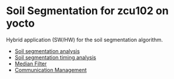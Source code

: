 # Soil Segmentation for zcu102 on yocto
Hybrid application (SW/HW) for the soil segmentation algorithm.

- [Soil segmentation analysis](AIPreciseAgri_analysis)
- [Soil segmentation timing analysis](AIPreciseAgri_analysis/README.md#timing-analysis)
- [Median Filter](median-filter)
- [Communication Management](ps-pl-comm)
